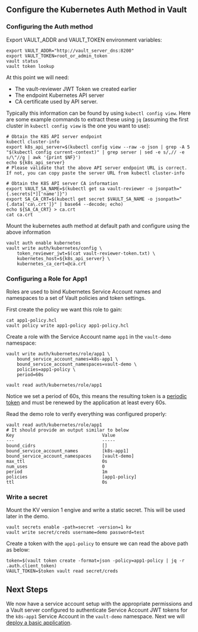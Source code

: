 ## Configure the Kubernetes Auth Method in Vault 

### Configuring the Auth method
Export VAULT_ADDR and VAULT_TOKEN environment variables:
```
export VAULT_ADDR="http://vault_server_dns:8200"
export VAULT_TOKEN=root_or_admin_token
vault status
vault token lookup
```

At this point we will need:
- The vault-reviewer JWT Token we created earlier
- The endpoint Kubernetes API server
- CA certificate used by API server.

Typically this information can be found by using `kubectl config view`. Here are some example commands to extract these using `jq` (assuming the first cluster in `kubectl config view` is the one you want to use):
```
# Obtain the K8S API server endpoint
kubectl cluster-info
export k8s_api_server=$(kubectl config view --raw -o json | grep -A 5 "$(kubectl config current-context)" | grep server | sed -e s/,// -e s/\"//g | awk '{print $NF}')
echo ${k8s_api_server}
# Please validate that the above API server endpoint URL is correct. If not, you can copy paste the server URL from kubectl cluster-info

# Obtain the K8S API server CA information
export VAULT_SA_NAME=$(kubectl get sa vault-reviewer -o jsonpath="{.secrets[*]['name']}")
export SA_CA_CRT=$(kubectl get secret $VAULT_SA_NAME -o jsonpath="{.data['ca\.crt']}" | base64 --decode; echo)
echo ${SA_CA_CRT} > ca.crt
cat ca.crt
```

Mount the kubernetes auth method at default path and configure using the above information
```
vault auth enable kubernetes
vault write auth/kubernetes/config \
    token_reviewer_jwt=$(cat vault-reviewer-token.txt) \
    kubernetes_host=${k8s_api_server} \
    kubernetes_ca_cert=@ca.crt
```

### Configuring a Role for App1

Roles are used to bind Kubernetes Service Account names and namespaces to a set
of Vault policies and token settings. 

First create the policy we want this role to gain:
```
cat app1-policy.hcl
vault policy write app1-policy app1-policy.hcl
```

Create a role with the Service Account name `app1` in the `vault-demo` namespace:
```
vault write auth/kubernetes/role/app1 \
    bound_service_account_names=k8s-app1 \
    bound_service_account_namespaces=vault-demo \
    policies=app1-policy \
    period=60s

vault read auth/kubernetes/role/app1
```

Notice we set a period of 60s, this means the resulting token is a [periodic token](https://www.vaultproject.io/docs/concepts/tokens.html#periodic-tokens) and must be renewed by the application at least every 60s.

Read the demo role to verify everything was configured properly:

```
vault read auth/kubernetes/role/app1
# It should provide an output similar to below
Key                                 Value
---                                 -----
bound_cidrs                         []
bound_service_account_names         [k8s-app1]
bound_service_account_namespaces    [vault-demo]
max_ttl                             0s
num_uses                            0
period                              1m
policies                            [app1-policy]
ttl                                 0s
```

### Write a secret

Mount the KV version 1 engive and write a static secret. This will be used later in the demo.
```
vault secrets enable -path=secret -version=1 kv
vault write secret/creds username=demo password=test
```

Create a token with the `app1-policy` to ensure we can read the above path as below:
```
token=$(vault token create -format=json -policy=app1-policy | jq -r .auth.client_token)
VAULT_TOKEN=$token vault read secret/creds
```

## Next Steps

We now have a service account setup with the appropriate permissions and a Vault
server configured to authenticate Service Account JWT tokens for the `k8s-app1`
Service Account in the `vault-demo` namespace. Next we will [deploy a basic
application](./3-deploy-basic.md).
